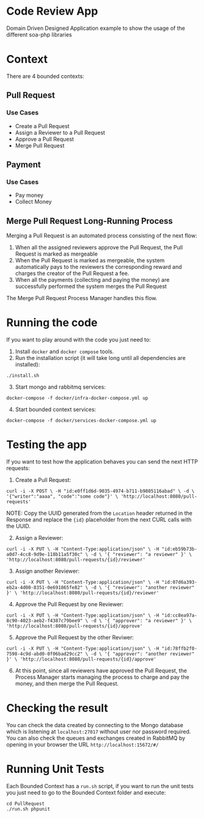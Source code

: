 # Code Review App
Domain Driven Designed Application example to show the usage of the different soa-php libraries

# Context
There are 4 bounded contexts:

## Pull Request
### Use Cases
- Create a Pull Request
- Assign a Reviewer to a Pull Request
- Approve a Pull Request
- Merge Pull Request

## Payment
### Use Cases
- Pay money
- Collect Money

## Merge Pull Request Long-Running Process
Merging a Pull Request is an automated process consisting of the next flow:

1) When all the assigned reviewers approve the Pull Request, the Pull Request is marked as mergeable
2) When the Pull Request is marked as mergeable, the system automatically pays to the reviewers the corresponding reward and charges the creator of the Pull Request a fee.
3) When all the payments (collecting and paying the money) are successfully performed the system merges the Pull Request

The Merge Pull Request Process Manager handles this flow.

# Running the code
If you want to play around with the code you just need to:

1) Install `docker` and `docker compose` tools.
2) Run the installation script (it will take long until all dependencies are installed):

`./install.sh`

3) Start mongo and rabbitmq services:

`docker-compose -f docker/infra-docker-compose.yml up`

4) Start bounded context services:

`docker-compose -f docker/services-docker-compose.yml up`

# Testing the app
If you want to test how the application behaves you can send the next HTTP requests:

1) Create a Pull Request:

`
curl -i -X POST \
   -H "id:e0ff1d6d-9035-4974-b711-b9805116abad" \
   -d \
'{"writer":"aaaa", "code":"some code"}' \
 'http://localhost:8080/pull-requests'
`

NOTE: Copy the UUID generated from the `Location` header returned in the Response and replace the `{id}` placeholder from the next CURL calls with the UUID.

2) Assign a Reviewer:

`
curl -i -X PUT \
   -H "Content-Type:application/json" \
   -H "id:eb59b73b-a0d7-4cc8-9d9e-118b11a5f30c" \
   -d \
'{
	"reviewer": "a reviewer"
}' \
 'http://localhost:8080/pull-requests/{id}/reviewer'
 `
 
3) Assign another Reviewer:

`
curl -i -X PUT \
   -H "Content-Type:application/json" \
   -H "id:07d6a393-eb2a-4d00-8351-0e691865fe82" \
   -d \
'{
	"reviewer": "another reviewer"
}' \
 'http://localhost:8080/pull-requests/{id}/reviewer'
` 

4) Approve the Pull Request by one Reviewer:

`
curl -i -X PUT \
   -H "Content-Type:application/json" \
   -H "id:cc8ea97a-8c90-4023-aeb2-f4387c79bee9" \
   -d \
'{
	"approver": "a reviewer"
}' \
 'http://localhost:8080/pull-requests/{id}/approve'
`

5) Approve the Pull Request by the other Reviwer:

`
curl -i -X PUT \
   -H "Content-Type:application/json" \
   -H "id:78ffb2f0-7598-4c9d-abd0-0f06bad29cc2" \
   -d \
'{
	"approver": "another reviewer"
}' \
 'http://localhost:8080/pull-requests/{id}/approve'
`

6) At this point, since all reviewers have approved the Pull Request, the Process Manager starts managing the process to charge and pay the money, and then merge the Pull Request.

# Checking the result
You can check the data created by connecting to the Mongo database which is listening at `localhost:27017` without user nor password required. You can also check the queues and exchanges created in RabbitMQ by opening in your browser the URL `http://localhost:15672/#/`

# Running Unit Tests
Each Bounded Context has a `run.sh` script, if you want to run the unit tests you just need to go to the Bounded Context folder and execute:

```
cd PullRequest
./run.sh phpunit
```
